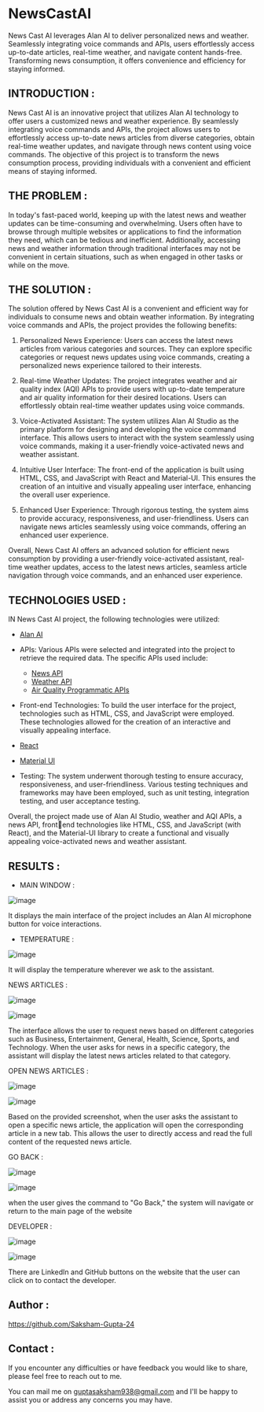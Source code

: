 # NewsCastAI
News Cast AI leverages Alan AI to deliver personalized news and weather. Seamlessly integrating voice commands and APIs, users effortlessly access up-to-date articles, real-time weather, and navigate content hands-free. Transforming news consumption, it offers convenience and efficiency for staying informed.

## INTRODUCTION : 

News Cast AI is an innovative project that utilizes Alan AI technology to offer 
users a customized news and weather experience. By seamlessly integrating voice 
commands and APIs, the project allows users to effortlessly access up-to-date news 
articles from diverse categories, obtain real-time weather updates, and navigate 
through news content using voice commands. The objective of this project is to 
transform the news consumption process, providing individuals with a convenient 
and efficient means of staying informed.

## THE PROBLEM :

In today's fast-paced world, keeping up with the latest news and weather 
updates can be time-consuming and overwhelming. Users often have to browse 
through multiple websites or applications to find the information they need, which 
can be tedious and inefficient. Additionally, accessing news and weather 
information through traditional interfaces may not be convenient in certain 
situations, such as when engaged in other tasks or while on the move.

## THE SOLUTION :

The solution offered by News Cast AI is a convenient and efficient way for individuals to consume news and obtain weather information. By integrating voice commands and APIs, the project provides the following benefits:

1. Personalized News Experience: Users can access the latest news articles from various categories and sources. They can explore specific categories or request news updates using voice commands, creating a personalized news experience tailored to their interests.

2. Real-time Weather Updates: The project integrates weather and air quality index (AQI) APIs to provide users with up-to-date temperature and air quality information for their desired locations. Users can effortlessly obtain real-time weather updates using voice commands.

3. Voice-Activated Assistant: The system utilizes Alan AI Studio as the primary platform for designing and developing the voice command interface. This allows users to interact with the system seamlessly using voice commands, making it a user-friendly voice-activated news and weather assistant.

4. Intuitive User Interface: The front-end of the application is built using HTML, CSS, and JavaScript with React and Material-UI. This ensures the creation of an intuitive and visually appealing user interface, enhancing the overall user experience.

5. Enhanced User Experience: Through rigorous testing, the system aims to provide accuracy, responsiveness, and user-friendliness. Users can navigate news articles seamlessly using voice commands, offering an enhanced user experience.

Overall, News Cast AI offers an advanced solution for efficient news consumption by providing a user-friendly voice-activated assistant, real-time weather updates, access to the latest news articles, seamless article navigation through voice commands, and an enhanced user experience.


## TECHNOLOGIES USED :

IN News Cast AI project, the following technologies were 
utilized:


- [Alan AI](https://alan.app)

* APIs: Various APIs were selected and integrated into the project to retrieve the 
required data. The specific APIs used include:
 
   - [News API](https://newsapi.org)
   - [Weather API](https://www.weatherapi.com/)
   - [Air Quality Programmatic APIs](https://aqicn.org/api/)
      
      
* Front-end Technologies: To build the user interface for the project, technologies 
such as HTML, CSS, and JavaScript were employed. These technologies allowed 
for the creation of an interactive and visually appealing interface.

- [React](https://reactjs.org)

- [Material UI](https://mui.com)

* Testing: The system underwent thorough testing to ensure accuracy, 
responsiveness, and user-friendliness. Various testing techniques and 
frameworks may have been employed, such as unit testing, integration testing, 
and user acceptance testing.

Overall, the project made use of Alan AI Studio, weather and AQI APIs, a news API, frontend technologies like HTML, CSS, and JavaScript (with React), and the Material-UI library 
to create a functional and visually appealing voice-activated news and weather assistant.

## RESULTS : 


* MAIN WINDOW : 


![image](https://github.com/Saksham-Gupta-24/NewsCastAI/assets/114461220/b16eae35-7251-44fb-9975-d9b45411357e)

It displays the main interface of the project includes an Alan AI microphone button for voice interactions.


* TEMPERATURE :


![image](https://github.com/Saksham-Gupta-24/NewsCastAI/assets/114461220/508a246c-881a-43a1-8376-82f8e13f4746)



It will display the temperature wherever we ask to the assistant.


NEWS ARTICLES :

![image](https://github.com/Saksham-Gupta-24/NewsCastAI/assets/114461220/2031c4a5-efa2-425e-bef8-04fefeed2bf1)

![image](https://github.com/Saksham-Gupta-24/NewsCastAI/assets/114461220/09b3af36-3759-41b3-9a92-750a994faa1f)

The interface allows the user to request news based on different categories such as Business, Entertainment, General, Health, Science, Sports, and Technology. When the user asks for news in a specific category, the assistant will display the latest news articles related to that category.


OPEN NEWS ARTICLES :

![image](https://github.com/Saksham-Gupta-24/NewsCastAI/assets/114461220/ea90a0fc-7b0d-49b0-b140-e5e729f5a8a6)


![image](https://github.com/Saksham-Gupta-24/NewsCastAI/assets/114461220/95dd1b4a-9b6d-422f-a8a9-fcb55651c352)


Based on the provided screenshot, when the user asks the assistant to open a specific news article, the application will open the corresponding article in a new tab. This allows the user to directly access and read the full content of the requested news article.


GO BACK :

![image](https://github.com/Saksham-Gupta-24/NewsCastAI/assets/114461220/1424db74-ce21-471a-ad31-7ddf4d958632)

![image](https://github.com/Saksham-Gupta-24/NewsCastAI/assets/114461220/f8e1f246-0acf-47e3-bae5-4cf14f4a7ae3)

when the user gives the command to "Go Back," the system will navigate or return to the main page of the website


DEVELOPER :

![image](https://github.com/Saksham-Gupta-24/NewsCastAI/assets/114461220/55094e2d-f1d7-42e7-8770-fd690d05d7ff)

![image](https://github.com/Saksham-Gupta-24/NewsCastAI/assets/114461220/d9e632e8-23a2-4e73-9d65-a921561494dc)

There are LinkedIn and GitHub buttons on the website that the user can click on to contact the developer.




## Author :

https://github.com/Saksham-Gupta-24


## Contact :

If you encounter any difficulties or have feedback you would like to share, please feel free to reach out to me. 

You can mail me on guptasaksham938@gmail.com and I'll be happy to assist you or address any concerns you may have.
